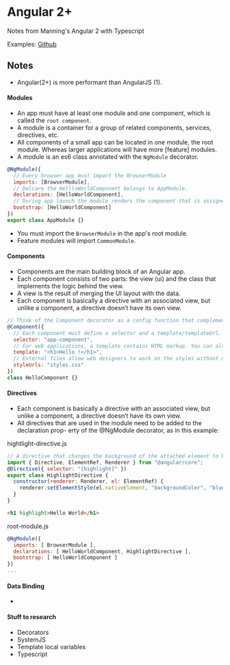 # Angular 2+

Notes from Manning's Angular 2 with Typescript

Examples:
[Github](https://github.com/Farata/angular2typescript)

## Notes

- Angular(2+) is more performant than AngularJS (1).

#### Modules

- An app must have at least one module and one component, which is called the `root component`.
- A module is a container for a group of related components, services, directives, etc.
- All components of a small app can be located in one module, the root module. Whereas larger applications will have more [feature] modules.
- A module is an es6 class annotated with the `NgModule` decorator.

```javascript
@NgModule({
  // Every browser app must import the BrowserModule
  imports: [BrowserModule],
  // Delcare the HellloWorldComponent belongs to AppModule.
  declarations: [HelloWorldComponent],
  // During app launch the module renders the component that is assigned to the bootsrap property of NgModule.
  bootstrap: [HelloWorldComponent]
})
export class AppModule {}
```

- You must import the `BrowserModule` in the app's root module.
- Feature modules will import `CommonModule`.

#### Components

- Components are the main building block of an Angular app.
- Each component consists of two parts: the view (ui) and the class that implements the logic behind the view.
- A view is the result of merging the UI layout with the data.
- Each component is basically a directive with an associated view, but unlike a component, a directive doesn’t have its own view.

```javascript
// Think of the Component decorator as a config function that complements the class.
@Component({
  // Each component must define a selector and a template/templateUrl.
  selector: "app-component",
  // For web applications, a template contains HTML markup. You can also use another language for rendering native mobile applications provided by third-party frameworks.
  template: "<h1>Hello !</h1>",
  // External files allow web designers to work on the styles without modifying the application code.
  styleUrls: "styles.css"
})
class HelloComponent {}
```

#### Directives

- Each component is basically a directive with an associated view, but unlike a component, a directive doesn’t have its own view.
- All directives that are used in the module need to be added to the declaration prop- erty of the @NgModule decorator, as in this example:

hightlight-directive.js

```javascript
// A directive that changes the background of the attached element to blue:
import { Directive, ElementRef, Renderer } from "@angular/core";
@Directive({ selector: "[highlight]" })
export class HighlightDirective {
  constructor(renderer: Renderer, el: ElementRef) {
    renderer.setElementStyle(el.nativeElement, "backgroundColor", "blue");
  }
}
```

```html
<h1 highlight>Hello World</h1>
```

root-module.js

```javascript
@NgModule({
  imports: [ BrowserModule ],
  declarations: [ HelloWorldComponent, HighlightDirective ],
  bootstrap: [ HelloWorldComponent ]
})
...
```

#### Data Binding

-

#### Stuff to research

- Decorators
- SystemJS
- Template local variables
- Typescript

